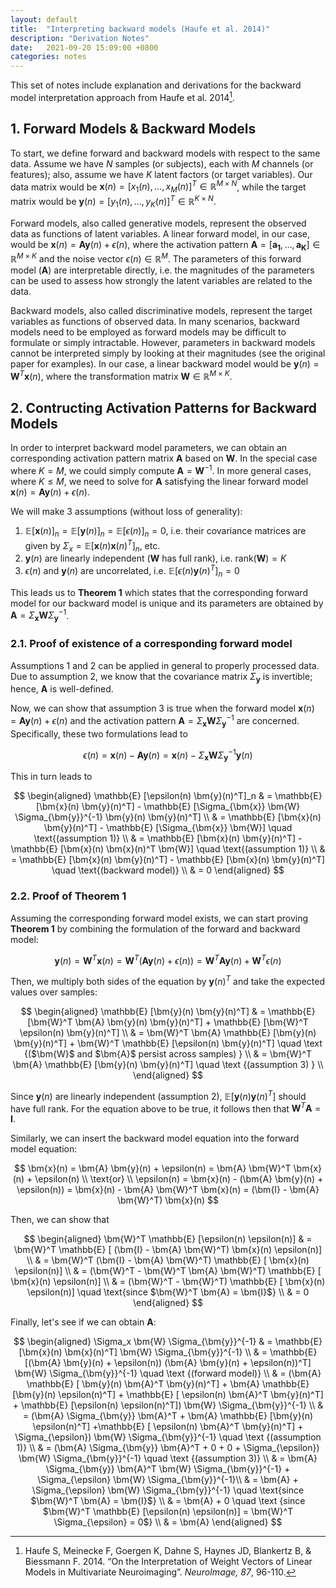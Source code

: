 ```yaml
---
layout: default
title:  "Interpreting backward models (Haufe et al. 2014)"
description: "Derivation Notes"
date:   2021-09-20 15:09:00 +0800
categories: notes
---
```


This set of notes include explanation and derivations for the backward model interpretation approach from Haufe et al. 2014[^fn1].

## 1. Forward Models & Backward Models

To start, we define forward and backward models with respect to the same data. Assume we have $N$ samples (or subjects), each with $M$ channels (or features); also, assume we have $K$ latent factors (or target variables). Our data matrix would be $\bm{x}(n) = [x_1(n), ..., x_M(n)]^T \in \mathbb{R}^{M \times N}$, while the target matrix would be $\bm{y}(n) = [y_1(n), ..., y_K(n)]^T \in \mathbb{R}^{K \times N}$.

Forward models, also called generative models, represent the observed data as functions of latent variables. A linear forward model, in our case, would be $\bm{x}(n) = \bm{A}\bm{y}(n) + \epsilon(n)$, where the activation pattern $\bm{A} = [\bm{a_1}, ..., \bm{a_K}] \in \mathbb{R}^{M \times K}$ and the noise vector $\epsilon(n) \in \mathbb{R}^M$. The parameters of this forward model ($\bm{A}$) are interpretable directly, i.e. the magnitudes of the parameters can be used to assess how strongly the latent variables are related to the data.

Backward models, also called discriminative models, represent the target variables as functions of observed data. In many scenarios, backward models need to be employed as forward models may be difficult to formulate or simply intractable. However, parameters in backward models cannot be interpreted simply by looking at their magnitudes (see the original paper for examples). In our case, a linear backward model would be $\bm{y}(n) = \bm{W}^T\bm{x}(n)$, where the transformation matrix $\bm{W} \in \mathbb{R}^{M \times K}$.

## 2. Contructing Activation Patterns for Backward Models

In order to interpret backward model parameters, we can obtain an corresponding activation pattern matrix $\bm{A}$ based on $\bm{W}$. In the special case where $K = M$, we could simply compute $\bm{A} = \bm{W}^{-1}$. In more general cases, where $K \le M$, we need to solve for $\bm{A}$ satisfying the linear forward model $\bm{x}(n) = \bm{A}\bm{y}(n) + \epsilon(n)$.

We will make 3 assumptions (without loss of generality):

1. $\mathbb{E}[\bm{x}(n)]_n = \mathbb{E}[\bm{y}(n)]_n = \mathbb{E}[\epsilon(n)]_n = 0$, i.e. their covariance matrices are given by $\Sigma_x = \mathbb{E}[\bm{x}(n)\bm{x}(n)^T]_n$, etc.
2. $\bm{y}(n)$ are linearly independent ($\bm{W}$ has full rank), i.e. $\text{rank}(\bm{W}) = K$
3. $\epsilon(n)$ and $\bm{y}(n)$ are uncorrelated, i.e. $\mathbb{E}[\epsilon(n)\bm{y}(n)^T]_n = 0$

This leads us to **Theorem 1** which states that the corresponding forward model for our backward model is unique and its parameters are obtained by $\bm{A} = \Sigma_{\bm{x}}\bm{W}\Sigma_{\bm{y}}^{-1}$.

### 2.1. Proof of existence of a corresponding forward model

Assumptions 1 and 2 can be applied in general to properly processed data. Due to assumption 2, we know that the covariance matrix $\Sigma_{\bm{y}}$ is invertible; hence, $\bm{A}$ is well-defined. 

Now, we can show that assumption 3 is true when the forward model $\bm{x}(n) = \bm{A}\bm{y}(n) + \epsilon(n)$ and the activation pattern $\bm{A} = \Sigma_{\bm{x}}\bm{W}\Sigma_{\bm{y}}^{-1}$ are concerned. Specifically, these two formulations lead to

$$
\epsilon(n) = \bm{x}(n) - \bm{A} \bm{y}(n) = \bm{x}(n) - \Sigma_{\bm{x}} \bm{W} \Sigma_{\bm{y}}^{-1} \bm{y}(n)
$$

This in turn leads to

$$
\begin{aligned}
\mathbb{E} [\epsilon(n) \bm{y}(n)^T]_n & = \mathbb{E} [\bm{x}(n) \bm{y}(n)^T] - \mathbb{E} [\Sigma_{\bm{x}} \bm{W} \Sigma_{\bm{y}}^{-1} \bm{y}(n) \bm{y}(n)^T] \\
& = \mathbb{E} [\bm{x}(n) \bm{y}(n)^T] - \mathbb{E} [\Sigma_{\bm{x}} \bm{W}] \quad \text{(assumption 1)} \\
& = \mathbb{E} [\bm{x}(n) \bm{y}(n)^T] - \mathbb{E} [\bm{x}(n) \bm{x}(n)^T \bm{W}] \quad \text{(assumption 1)} \\
& = \mathbb{E} [\bm{x}(n) \bm{y}(n)^T] - \mathbb{E} [\bm{x}(n) \bm{y}(n)^T] \quad \text{(backward model)} \\
& = 0
\end{aligned}
$$

### 2.2. Proof of Theorem 1

Assuming the corresponding forward model exists, we can start proving **Theorem 1** by combining the formulation of the forward and backward model:

$$
\bm{y}(n) = \bm{W}^T \bm{x}(n) = \bm{W}^T (\bm{A} \bm{y}(n) + \epsilon(n)) = \bm{W}^T \bm{A} \bm{y}(n) + \bm{W}^T \epsilon(n)
$$

Then, we multiply both sides of the equation by $\bm{y}(n)^T$ and take the expected values over samples:

$$
\begin{aligned}
\mathbb{E} [\bm{y}(n) \bm{y}(n)^T] & = \mathbb{E} [\bm{W}^T \bm{A} \bm{y}(n) \bm{y}(n)^T] + \mathbb{E} [\bm{W}^T \epsilon(n) \bm{y}(n)^T] \\
& = \bm{W}^T \bm{A} \mathbb{E} [\bm{y}(n) \bm{y}(n)^T] + \bm{W}^T \mathbb{E} [\epsilon(n) \bm{y}(n)^T] \quad \text {($\bm{W}$ and $\bm{A}$ persist across samples) } \\
& = \bm{W}^T \bm{A} \mathbb{E} [\bm{y}(n) \bm{y}(n)^T] \quad \text {(assumption 3) } \\
\end{aligned}
$$

Since $\bm{y}(n)$ are linearly independent (assumption 2), $\mathbb{E} [\bm{y}(n) \bm{y}(n)^T]$ should have full rank. For the equation above to be true, it follows then that $\bm{W}^T \bm{A} = \bm{I}$.

Similarly, we can insert the backward model equation into the forward model equation:

$$
\bm{x}(n) = \bm{A} \bm{y}(n) + \epsilon(n) = \bm{A} \bm{W}^T \bm{x}(n) + \epsilon(n) \\
\text{or} \\
\epsilon(n) = \bm{x}(n) - (\bm{A} \bm{y}(n) + \epsilon(n)) = \bm{x}(n) - \bm{A} \bm{W}^T \bm{x}(n) = (\bm{I} - \bm{A} \bm{W}^T) \bm{x}(n)
$$

Then, we can show that

$$
\begin{aligned}
\bm{W}^T \mathbb{E} [\epsilon(n) \epsilon(n)] & = \bm{W}^T \mathbb{E} [ (\bm{I} - \bm{A} \bm{W}^T) \bm{x}(n) \epsilon(n)] \\
& = \bm{W}^T (\bm{I} - \bm{A} \bm{W}^T) \mathbb{E} [ \bm{x}(n) \epsilon(n)] \\
& = (\bm{W}^T - \bm{W}^T \bm{A} \bm{W}^T) \mathbb{E} [ \bm{x}(n) \epsilon(n)] \\
& = (\bm{W}^T - \bm{W}^T) \mathbb{E} [ \bm{x}(n) \epsilon(n)] \quad \text{since $\bm{W}^T \bm{A} = \bm{I}$} \\
& = 0
\end{aligned}
$$

Finally, let's see if we can obtain $\bm{A}$:

$$
\begin{aligned}
\Sigma_x \bm{W} \Sigma_{\bm{y}}^{-1} & = \mathbb{E} [\bm{x}(n) \bm{x}(n)^T] \bm{W} \Sigma_{\bm{y}}^{-1} \\
& = \mathbb{E} [(\bm{A} \bm{y}(n) + \epsilon(n)) (\bm{A} \bm{y}(n) + \epsilon(n))^T] \bm{W} \Sigma_{\bm{y}}^{-1} \quad \text {(forward model)} \\
& = (\bm{A} \mathbb{E} [ \bm{y}(n) \bm{A}^T \bm{y}(n)^T] + \bm{A} \mathbb{E} [\bm{y}(n) \epsilon(n)^T] + \mathbb{E} [ \epsilon(n) \bm{A}^T \bm{y}(n)^T] + \mathbb{E} [\epsilon(n) \epsilon(n)^T]) \bm{W} \Sigma_{\bm{y}}^{-1} \\
& = (\bm{A} \Sigma_{\bm{y}} \bm{A}^T  + \bm{A} \mathbb{E} [\bm{y}(n) \epsilon(n)^T] +\mathbb{E} [ \epsilon(n) \bm{A}^T \bm{y}(n)^T] + \Sigma_{\epsilon}) \bm{W} \Sigma_{\bm{y}}^{-1} \quad \text {(assumption 1)} \\
& = (\bm{A} \Sigma_{\bm{y}} \bm{A}^T + 0 + 0 + \Sigma_{\epsilon}) \bm{W} \Sigma_{\bm{y}}^{-1} \quad \text {(assumption 3)} \\
& = \bm{A} \Sigma_{\bm{y}} \bm{A}^T \bm{W} \Sigma_{\bm{y}}^{-1} + \Sigma_{\epsilon} \bm{W} \Sigma_{\bm{y}}^{-1}\\
& = \bm{A} + \Sigma_{\epsilon} \bm{W} \Sigma_{\bm{y}}^{-1} \quad \text{since $\bm{W}^T \bm{A} = \bm{I}$} \\
& = \bm{A} + 0 \quad \text {since $\bm{W}^T \mathbb{E} [\epsilon(n) \epsilon(n)] = \bm{W}^T \Sigma_{\epsilon} =  0$} \\
& = \bm{A}
\end{aligned}
$$




[^fn1]: Haufe S, Meinecke F, Goergen K, Dahne S, Haynes JD, Blankertz B, & Biessmann F. 2014. “On the Interpretation of Weight Vectors of Linear Models in Multivariate Neuroimaging”. *NeuroImage, 87*, 96-110.



